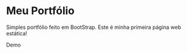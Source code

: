 # Meu Portfólio

Simples portfólio feito em BootStrap. Este é minha primeira página web estática! 

Demo